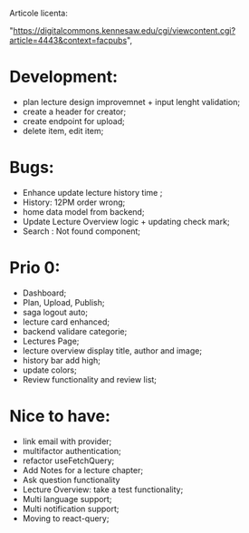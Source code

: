 Articole licenta:

"https://digitalcommons.kennesaw.edu/cgi/viewcontent.cgi?article=4443&context=facpubs",

# Development:

- plan lecture design improvemnet + input lenght validation;
- create a header for creator;
- create endpoint for upload;
- delete item, edit item;

# Bugs:

- Enhance update lecture history time ;
- History: 12PM order wrong;
- home data model from backend;
- Update Lecture Overview logic + updating check mark;
- Search : Not found component;

# Prio 0:

- Dashboard;
- Plan, Upload, Publish;
- saga logout auto;
- lecture card enhanced;
- backend validare categorie;
- Lectures Page;
- lecture overview display title, author and image;
- history bar add high;
- update colors;
- Review functionality and review list;

# Nice to have:

- link email with provider;
- multifactor authentication;
- refactor useFetchQuery;
- Add Notes for a lecture chapter;
- Ask question functionality
- Lecture Overview: take a test functionality;
- Multi language support;
- Multi notification support;
- Moving to react-query;
